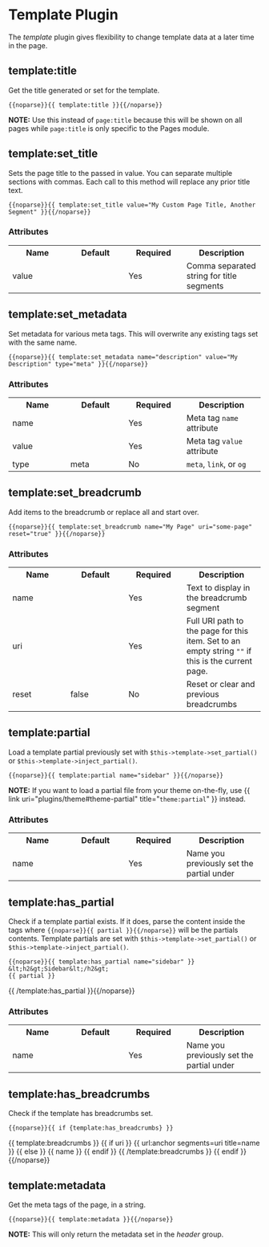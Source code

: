 # Template Plugin

The _template_ plugin gives flexibility to change template data at a later time in the page.


## template:title

Get the title generated or set for the template.

	{{noparse}}{{ template:title }}{{/noparse}}

<div class="tip"><strong>NOTE:</strong> Use this instead of <code>page:title</code> because this will be shown on all pages while <code>page:title</code> is only specific to the Pages module.</div>

## template:set_title

Sets the page title to the passed in value. You can separate multiple sections with commas. Each call to this method will replace any prior title text.

	{{noparse}}{{ template:set_title value="My Custom Page Title, Another Segment" }}{{/noparse}}

### Attributes

<table cellpadding="0" cellspacing="0">
	<tbody>
		<tr>
			<th width="100">Name</th>
			<th width="100">Default</th>
			<th width="100">Required</th>
			<th>Description</th>
		</tr>
		<tr>
			<td>value</td>
			<td></td>
			<td>Yes</td>
			<td>Comma separated string for title segments</td>
		</tr>
	</tbody>
</table>


## template:set_metadata

Set metadata for various meta tags. This will overwrite any existing tags set with the same name.

	{{noparse}}{{ template:set_metadata name="description" value="My Description" type="meta" }}{{/noparse}}

### Attributes

<table cellpadding="0" cellspacing="0">
	<tbody>
		<tr>
			<th width="100">Name</th>
			<th width="100">Default</th>
			<th width="100">Required</th>
			<th>Description</th>
		</tr>
		<tr>
			<td>name</td>
			<td></td>
			<td>Yes</td>
			<td>Meta tag <code>name</code> attribute</td>
		</tr>
		<tr>
			<td>value</td>
			<td></td>
			<td>Yes</td>
			<td>Meta tag <code>value</code> attribute</td>
		</tr>
		<tr>
			<td>type</td>
			<td>meta</td>
			<td>No</td>
			<td><code>meta</code>, <code>link</code>, or <code>og</code></td>
		</tr>
	</tbody>
</table>


## template:set_breadcrumb

Add items to the breadcrumb or replace all and start over.

	{{noparse}}{{ template:set_breadcrumb name="My Page" uri="some-page" reset="true" }}{{/noparse}}

### Attributes

<table cellpadding="0" cellspacing="0">
	<tbody>
		<tr>
			<th width="100">Name</th>
			<th width="100">Default</th>
			<th width="100">Required</th>
			<th>Description</th>
		</tr>
		<tr>
			<td>name</td>
			<td></td>
			<td>Yes</td>
			<td>Text to display in the breadcrumb segment</td>
		</tr>
		<tr>
			<td>uri</td>
			<td></td>
			<td>Yes</td>
			<td>Full URI path to the page for this item. Set to an empty string <code>""</code> if this is the current page.</td>
		</tr>
		<tr>
			<td>reset</td>
			<td>false</td>
			<td>No</td>
			<td>Reset or clear and previous breadcrumbs</td>
		</tr>
	</tbody>
</table>


## template:partial

Load a template partial previously set with `$this->template->set_partial()` or `$this->template->inject_partial()`.

	{{noparse}}{{ template:partial name="sidebar" }}{{/noparse}}

<div class="tip"><strong>NOTE:</strong> If you want to load a partial file from your theme on-the-fly, use {{ link uri="plugins/theme#theme-partial" title="<code>theme:partial</code>" }} instead.</div>

### Attributes

<table cellpadding="0" cellspacing="0">
	<tbody>
		<tr>
			<th width="100">Name</th>
			<th width="100">Default</th>
			<th width="100">Required</th>
			<th>Description</th>
		</tr>
		<tr>
			<td>name</td>
			<td></td>
			<td>Yes</td>
			<td>Name you previously set the partial under</td>
		</tr>
	</tbody>
</table>


## template:has_partial

Check if a template partial exists. If it does, parse the content inside the tags where `{{noparse}}{{ partial }}{{/noparse}}` will be the partials contents. Template partials are set with `$this->template->set_partial()` or `$this->template->inject_partial()`.

	{{noparse}}{{ template:has_partial name="sidebar" }}
	&lt;h2&gt;Sidebar&lt;/h2&gt;
	{{ partial }}
{{ /template:has_partial }}{{/noparse}}

### Attributes

<table cellpadding="0" cellspacing="0">
	<tbody>
		<tr>
			<th width="100">Name</th>
			<th width="100">Default</th>
			<th width="100">Required</th>
			<th>Description</th>
		</tr>
		<tr>
			<td>name</td>
			<td></td>
			<td>Yes</td>
			<td>Name you previously set the partial under</td>
		</tr>
	</tbody>
</table>


## template:has_breadcrumbs

Check if the template has breadcrumbs set.

	{{noparse}}{{ if {template:has_breadcrumbs} }}
  {{ template:breadcrumbs }}
  {{ if uri }}
    {{ url:anchor segments=uri title=name }}
  {{ else }}
    {{ name }}
  {{ endif }}
  {{ /template:breadcrumbs }}
{{ endif }}{{/noparse}}


## template:metadata

Get the meta tags of the page, in a string.

	{{noparse}}{{ template:metadata }}{{/noparse}}

<div class="tip"><strong>NOTE:</strong> This will only return the metadata set in the <em>header</em> group.</div>
